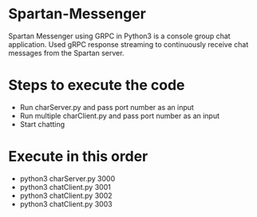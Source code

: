 # Spartan-Messenger
Spartan Messenger using GRPC in Python3 is a console group chat application. Used gRPC response streaming to continuously receive chat messages from the Spartan server.

# Steps to execute the code
- Run charServer.py and pass port number as an input
- Run multiple charClient.py and pass port number as an input
- Start chatting

# Execute in this order
- python3 charServer.py 3000
- python3 chatClient.py 3001
- python3 chatClient.py 3002
- python3 chatClient.py 3003
